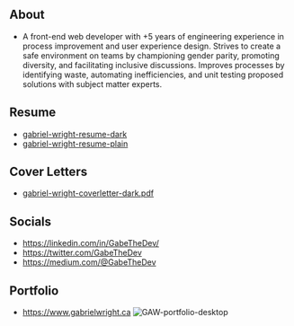About
-------------------------------
- A front-end web developer with +5 years of engineering experience in process improvement and user experience design. Strives to create a safe environment on teams by championing gender parity, promoting diversity, and facilitating inclusive discussions. Improves processes by identifying waste, automating inefficiencies, and unit testing proposed solutions with subject matter experts.

Resume
-------------------------------
- [gabriel-wright-resume-dark](https://github.com/gabrielwright1/gabrielwright1/files/8559956/gabriel-wright-resume-dark.pdf)
- [gabriel-wright-resume-plain](https://github.com/gabrielwright1/gabrielwright1/files/8652645/gabriel_wright_resume_plain.pdf)



Cover Letters
-------------------------------
- [gabriel-wright-coverletter-dark.pdf](https://github.com/gabrielwright1/gabrielwright1/files/8559980/gabriel-wright-coverletter-dark.pdf)

Socials
-------------------------------
- https://linkedin.com/in/GabeTheDev/
- https://twitter.com/GabeTheDev
- https://medium.com/@GabeTheDev

Portfolio
-------------------------------
- https://www.gabrielwright.ca
![GAW-portfolio-desktop](https://user-images.githubusercontent.com/52660296/165118992-8fa1a1cc-1026-49ac-ba9b-bfa919bd7b96.png)



<!---
gabrielwright1/gabrielwright1 is a ✨ special ✨ repository because its `README.md` (this file) appears on your GitHub profile.
You can click the Preview link to take a look at your changes.
--->
